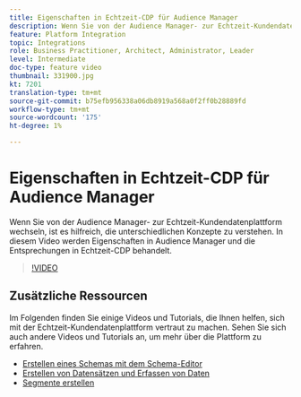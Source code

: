 ```yaml
---
title: Eigenschaften in Echtzeit-CDP für Audience Manager
description: Wenn Sie von der Audience Manager- zur Echtzeit-Kundendatenplattform wechseln, ist es hilfreich, die unterschiedlichen Konzepte zu verstehen. In diesem Video werden Eigenschaften in Audience Manager und die Entsprechungen in Echtzeit-CDP behandelt.
feature: Platform Integration
topic: Integrations
role: Business Practitioner, Architect, Administrator, Leader
level: Intermediate
doc-type: feature video
thumbnail: 331900.jpg
kt: 7201
translation-type: tm+mt
source-git-commit: b75efb956338a06db8919a568a0f2ff0b28889fd
workflow-type: tm+mt
source-wordcount: '175'
ht-degree: 1%

---
```



# Eigenschaften in Echtzeit-CDP für Audience Manager

Wenn Sie von der Audience Manager- zur Echtzeit-Kundendatenplattform wechseln, ist es hilfreich, die unterschiedlichen Konzepte zu verstehen. In diesem Video werden Eigenschaften in Audience Manager und die Entsprechungen in Echtzeit-CDP behandelt.

>[!VIDEO](https://video.tv.adobe.com/v/331900/?quality=12&learn=on)

## Zusätzliche Ressourcen

Im Folgenden finden Sie einige Videos und Tutorials, die Ihnen helfen, sich mit der Echtzeit-Kundendatenplattform vertraut zu machen. Sehen Sie sich auch andere Videos und Tutorials an, um mehr über die Plattform zu erfahren.

* [Erstellen eines Schemas mit dem Schema-Editor](https://experienceleague.adobe.com/docs/experience-platform/xdm/tutorials/create-schema-ui.html?lang=en#getting-started)
* [Erstellen von Datensätzen und Erfassen von Daten](https://experienceleague.adobe.com/docs/platform-learn/tutorials/data-ingestion/create-datasets-and-ingest-data.html?lang=en#data-ingestion)
* [Segmente erstellen](https://experienceleague.adobe.com/docs/platform-learn/tutorials/segments/create-segments.html?lang=en#segments)
